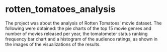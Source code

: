 # rotten_tomatoes_analysis

The project was about the analysis of Rotten Tomatoes' movie dataset. The following were obtained: the pie charts of the top 15 movie genres and number of movies released per year, the tomatometer status ranking frequency bar chart and a histogram of the audience ratings, as shown in the images of the visualizations of the results.
